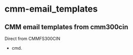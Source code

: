 cmm-email_templates
===================

CMM email templates from cmm300cin
-----------------------
Direct from CMMFS300CIN
- cmd.
